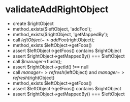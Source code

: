 validateAddRightObject
======================

- create $rightObject
- method_exists($leftObject, 'addFoo');
- method_exists($rightObject, 'getMappedBy');
- call $leftObject->addFoo($rightObject);
- method_exists $leftObject->getFoos()
- assert $leftObject->getFoos() contains $rightObject
- assert $rightObject->getMappedBy() === $leftObject
- call $manager->flush();
- assert $rightObject->getId() !== null
- call $manager->refresh($leftObject) and $manager->refresh($rightObject)
- method_exists $leftObject->getFoos()
- assert $leftObject->getFoos() contains $rightObject
- assert $rightObject->getMappedBy() === $leftObject
